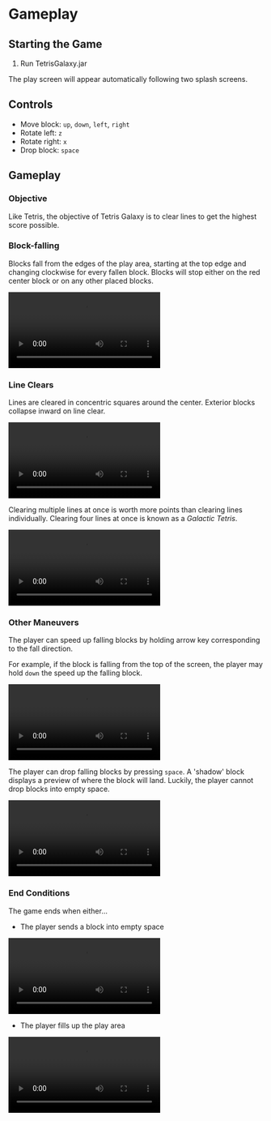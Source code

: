 # Gameplay

## Starting the Game

1. Run TetrisGalaxy.jar

The play screen will appear automatically following two splash screens.

## Controls

* Move block: `up`, `down`, `left`, `right`
* Rotate left: `z`
* Rotate right: `x`
* Drop block: `space`

## Gameplay

### Objective

Like Tetris, the objective of Tetris Galaxy is to clear lines to get the highest score possible.

### Block-falling

Blocks fall from the edges of the play area, starting at the top edge and changing clockwise for every fallen block.
Blocks will stop either on the red center block or on any other placed blocks.

<video preload autoplay loop><source src="fall.mp4" type="video/mp4"></video>

### Line Clears

Lines are cleared in concentric squares around the center. Exterior blocks collapse inward on line clear.

<video preload autoplay loop><source src="clear.mp4" type="video/mp4"></video>

Clearing multiple lines at once is worth more points than clearing lines individually. Clearing four lines at once is known as a *Galactic Tetris*.

<video preload autoplay loop><source src="tetris.mp4" type="video/mp4"></video>

### Other Maneuvers

The player can speed up falling blocks by holding arrow key corresponding to the fall direction.

For example, if the block is falling from the top of the screen, the player may hold `down`
the speed up the falling block.

<video preload autoplay loop><source src="speedup.mp4" type="video/mp4"></video>

The player can drop falling blocks by pressing `space`. A 'shadow' block displays a preview 
of where the block will land. Luckily, the player cannot drop blocks into empty space.

<video preload autoplay loop><source src="drop.mp4" type="video/mp4"></video>

### End Conditions

The game ends when either...

* The player sends a block into empty space

<video preload autoplay loop><source src="lose1.mp4" type="video/mp4"></video>

* The player fills up the play area

<video preload autoplay loop><source src="lose2.mp4" type="video/mp4"></video>
